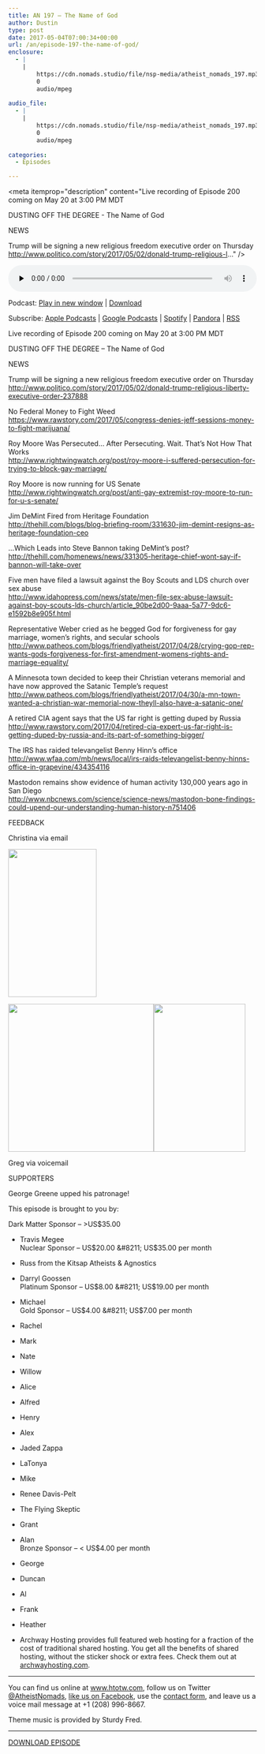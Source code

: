 ```yaml
---
title: AN 197 – The Name of God
author: Dustin
type: post
date: 2017-05-04T07:00:34+00:00
url: /an/episode-197-the-name-of-god/
enclosure:
  - |
    |
        https://cdn.nomads.studio/file/nsp-media/atheist_nomads_197.mp3
        0
        audio/mpeg
        
audio_file:
  - |
    |
        https://cdn.nomads.studio/file/nsp-media/atheist_nomads_197.mp3
        0
        audio/mpeg
        
categories:
  - Episodes

---
```

<div itemscope itemtype="http://schema.org/AudioObject">
  <meta itemprop="name" content="Episode 197 &#8211; The Name of God" />
  
  <meta itemprop="uploadDate" content="2017-05-04T01:00:34-06:00" />
  
  <meta itemprop="encodingFormat" content="audio/mpeg" />
  
  <meta itemprop="description" content="Live recording of Episode 200 coming on May 20 at 3:00 PM MDT

DUSTING OFF THE DEGREE - The Name of God

NEWS

Trump will be signing a new religious freedom executive order on Thursday
http://www.politico.com/story/2017/05/02/donald-trump-religious-l..." />
  
  <meta itemprop="contentUrl" content="https://dts.podtrac.com/redirect.mp3/cdn.nomads.studio/file/nsp-media/atheist_nomads_197.mp3" />
  </p> 
  
  <div class="powerpress_player" id="powerpress_player_8461">
    <audio class="wp-audio-shortcode" id="audio-1537-205" preload="none" style="width: 100%;" controls="controls"><source type="audio/mpeg" src="https://dts.podtrac.com/redirect.mp3/cdn.nomads.studio/file/nsp-media/atheist_nomads_197.mp3?_=205" /><a href="https://dts.podtrac.com/redirect.mp3/cdn.nomads.studio/file/nsp-media/atheist_nomads_197.mp3">https://dts.podtrac.com/redirect.mp3/cdn.nomads.studio/file/nsp-media/atheist_nomads_197.mp3</a></audio>
  </div>
</div>

<p class="powerpress_links powerpress_links_mp3">
  Podcast: <a href="https://dts.podtrac.com/redirect.mp3/cdn.nomads.studio/file/nsp-media/atheist_nomads_197.mp3" class="powerpress_link_pinw" target="_blank" title="Play in new window" onclick="return powerpress_pinw('https://htotw.com/?powerpress_pinw=1537-podcast');" rel="nofollow">Play in new window</a> | <a href="https://dts.podtrac.com/redirect.mp3/cdn.nomads.studio/file/nsp-media/atheist_nomads_197.mp3" class="powerpress_link_d" title="Download" rel="nofollow" download="atheist_nomads_197.mp3">Download</a>
</p>

<p class="powerpress_links powerpress_subscribe_links">
  Subscribe: <a href="https://podcasts.apple.com/us/podcast/humanists-take-on-the-world/id530050098?mt=2&ls=1" class="powerpress_link_subscribe powerpress_link_subscribe_itunes" target="_blank" title="Subscribe on Apple Podcasts" rel="nofollow">Apple Podcasts</a> | <a href="https://www.google.com/podcasts?feed=aHR0cDovL2F0aGVpc3Rub21hZHMubGlic3luLmNvbS9yc3M%3D" class="powerpress_link_subscribe powerpress_link_subscribe_googleplay" target="_blank" title="Subscribe on Google Podcasts" rel="nofollow">Google Podcasts</a> | <a href="https://open.spotify.com/show/3LzK2xZGike6Tc1GEMtMbr?si=LieN9SNuTpq96smuaUsH8A" class="powerpress_link_subscribe powerpress_link_subscribe_spotify" target="_blank" title="Subscribe on Spotify" rel="nofollow">Spotify</a> | <a href="https://www.pandora.com/podcast/atheist-nomads/PC:10122?corr=62071012&part=ug" class="powerpress_link_subscribe powerpress_link_subscribe_pandora" target="_blank" title="Subscribe on Pandora" rel="nofollow">Pandora</a> | <a href="https://htotw.com/feed/podcast/" class="powerpress_link_subscribe powerpress_link_subscribe_rss" target="_blank" title="Subscribe via RSS" rel="nofollow">RSS</a>
</p>

<center>
</center>Live recording of Episode 200 coming on May 20 at 3:00 PM MDT

DUSTING OFF THE DEGREE &#8211; The Name of God

NEWS

Trump will be signing a new religious freedom executive order on Thursday  
<http://www.politico.com/story/2017/05/02/donald-trump-religious-liberty-executive-order-237888>

No Federal Money to Fight Weed  
<https://www.rawstory.com/2017/05/congress-denies-jeff-sessions-money-to-fight-marijuana/>

Roy Moore Was Persecuted&#8230; After Persecuting. Wait. That&#8217;s Not How That Works  
<http://www.rightwingwatch.org/post/roy-moore-i-suffered-persecution-for-trying-to-block-gay-marriage/>

Roy Moore is now running for US Senate  
<http://www.rightwingwatch.org/post/anti-gay-extremist-roy-moore-to-run-for-u-s-senate/>

Jim DeMint Fired from Heritage Foundation  
<http://thehill.com/blogs/blog-briefing-room/331630-jim-demint-resigns-as-heritage-foundation-ceo>

&#8230;Which Leads into Steve Bannon taking DeMint&#8217;s post?  
<http://thehill.com/homenews/news/331305-heritage-chief-wont-say-if-bannon-will-take-over>

Five men have filed a lawsuit against ​the Boy Scouts and LDS church over sex abuse  
<http://www.idahopress.com/news/state/men-file-sex-abuse-lawsuit-against-boy-scouts-lds-church/article_90be2d00-9aaa-5a77-9dc6-e1592b8e905f.html>

Representative Weber cried as he begged God for forgiveness for gay marriage, women&#8217;s rights, and secular schools  
<http://www.patheos.com/blogs/friendlyatheist/2017/04/28/crying-gop-rep-wants-gods-forgiveness-for-first-amendment-womens-rights-and-marriage-equality/>

A Minnesota town decided to keep their Christian veterans memorial and have now approved the Satanic Temple&#8217;s request  
<http://www.patheos.com/blogs/friendlyatheist/2017/04/30/a-mn-town-wanted-a-christian-war-memorial-now-theyll-also-have-a-satanic-one/>

A retired CIA agent says that the US far right is getting duped by Russia  
<http://www.rawstory.com/2017/04/retired-cia-expert-us-far-right-is-getting-duped-by-russia-and-its-part-of-something-bigger/>

The IRS has raided televangelist Benny Hinn&#8217;s office  
<http://www.wfaa.com/mb/news/local/irs-raids-televangelist-benny-hinns-office-in-grapevine/434354116>

Mastodon remains show evidence of human activity 130,000 years ago in San Diego  
<http://www.nbcnews.com/science/science-news/mastodon-bone-findings-could-upend-our-understanding-human-history-n751406>

FEEDBACK

Christina via email

<img decoding="async" loading="lazy" class="size-medium wp-image-1540 aligncenter" src="https://www.htotw.com/wp-content/uploads/2017/05/1-179x300.jpg" alt="" width="179" height="300" /> 

<img decoding="async" loading="lazy" class="size-medium wp-image-1538 aligncenter" src="https://www.htotw.com/wp-content/uploads/2017/05/3-295x300.jpg" alt="" width="295" height="300" /><img decoding="async" loading="lazy" class="size-medium wp-image-1539 aligncenter" src="https://www.htotw.com/wp-content/uploads/2017/05/2-186x300.jpg" alt="" width="186" height="300" /> 

Greg via voicemail

SUPPORTERS

George Greene upped his patronage!

This episode is brought to you by:

Dark Matter Sponsor &#8211; >US$35.00  
* Travis Megee  
Nuclear Sponsor &#8211; US$20.00 &#8211; US$35.00 per month  
* Russ from the Kitsap Atheists & Agnostics  
* Darryl Goossen  
Platinum Sponsor &#8211; US$8.00 &#8211; US$19.00 per month  
* Michael  
Gold Sponsor &#8211; US$4.00 &#8211; US$7.00 per month  
* Rachel  
* Mark  
* Nate  
* Willow  
* Alice  
* Alfred  
* Henry  
* Alex  
* Jaded Zappa  
* LaTonya  
* Mike  
* Renee Davis-Pelt  
* The Flying Skeptic  
* Grant  
* Alan  
Bronze Sponsor &#8211; < US$4.00 per month  
* George  
* Duncan  
* Al  
* Frank  
* Heather

* Archway Hosting provides full featured web hosting for a fraction of the cost of traditional shared hosting. You get all the benefits of shared hosting, without the sticker shock or extra fees. Check them out at <a href="http://archwayhosting.com/" target="_blank" rel="noopener noreferrer">archwayhosting.com</a>.

<hr width="500" />

You can find us online at <a href="https://www.htotw.com/" target="_blank" rel="noopener noreferrer">www.htotw.com</a>, follow us on Twitter <a href="https://htotw.com/twitter" target="_blank" rel="noopener noreferrer">@AtheistNomads</a>, <a href="https://htotw.com/facebook" target="_blank" rel="noopener noreferrer">like us on Facebook</a>, use the [contact form](https://htotw.com/contact), and leave us a voice mail message at +1 (208) 996-8667.

Theme music is provided by Sturdy Fred.

<hr width="”500”" />

<a href="https://dts.podtrac.com/redirect.mp3/cdn.nomads.studio/file/nsp-media/atheist_nomads_197.mp3" target="_blank" rel="noopener noreferrer">DOWNLOAD EPISODE</a>